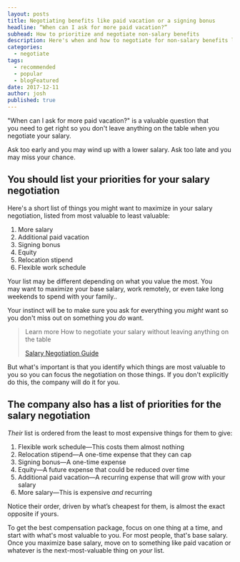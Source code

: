 ```yaml
---
layout: posts
title: Negotiating benefits like paid vacation or a signing bonus
headline: “When can I ask for more paid vacation?”
subhead: How to prioritize and negotiate non-salary benefits
description: Here's when and how to negotiate for non-salary benefits like vacation, equity, signing bonus and more.
categories:
  - negotiate
tags:
  - recommended
  - popular
  - blogFeatured
date: 2017-12-11
author: josh
published: true
---
```

"When can I ask for more paid vacation?" is a valuable question that you need to get right so you don't leave anything on the table when you negotiate your salary.

Ask too early and you may wind up with a lower salary. Ask too late and you may miss your chance.

## You should list your priorities for your salary negotiation

Here's a short list of things you might want to maximize in your salary negotiation, listed from most valuable to least valuable:

1.  More salary
2.  Additional paid vacation
3.  Signing bonus
4.  Equity
5.  Relocation stipend
6.  Flexible work schedule

Your list may be different depending on what you value the most. You may want to maximize your base salary, work remotely, or even take long weekends to spend with your family..

Your instinct will be to make sure you ask for everything you _might_ want so you don't miss out on something you _do_ want.

<blockquote class="ico link-callout">
  <p><span>Learn more</span> How to negotiate your salary without leaving anything on the table</p>
  <p><a href="/salary-negotiation-guide/">Salary Negotiation Guide <i class="fas fa-angle-double-right"></i></a></p>
</blockquote>


But what's important is that you identify which things are most valuable to you so you can focus the negotiation on those things. If you don't explicitly do this, the company will do it for you.

## The company also has a list of priorities for the salary negotiation

_Their_ list is ordered from the least to most expensive things for them to give:

1.  Flexible work schedule—This costs them almost nothing
2.  Relocation stipend—A one-time expense that they can cap
3.  Signing bonus—A one-time expense
4.  Equity—A future expense that could be reduced over time
5.  Additional paid vacation—A recurring expense that will grow with your salary
6.  More salary—This is expensive _and_ recurring

Notice their order, driven by what’s cheapest for them, is almost the exact opposite if yours.

To get the best compensation package, focus on one thing at a time, and start with what's most valuable to you. For most people, that's base salary. Once you maximize base salary, move on to something like paid vacation or whatever is the next-most-valuable thing on _your_ list.

<div class="inline-ad hidden"></div>